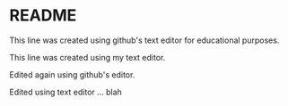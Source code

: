 # README #

This line was created using github's text editor for educational purposes.

This line was created using my text editor.

Edited again using github's editor.

Edited using text editor ... blah